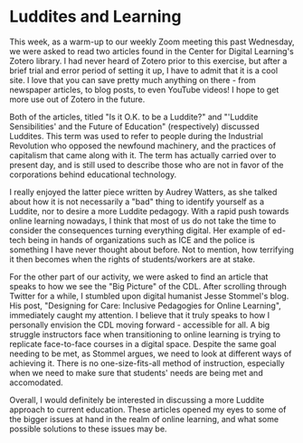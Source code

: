 # Luddites and Learning

This week, as a warm-up to our weekly Zoom meeting this past Wednesday, we were asked to read two articles found in the Center for Digital Learning's Zotero library. I had never heard of Zotero prior to this exercise, but after a brief trial and error period of setting it up, I have to admit that it is a cool site. I love that you can save pretty much anything on there - from newspaper articles, to blog posts, to even YouTube videos! I hope to get more use out of Zotero in the future. 

Both of the articles, titled "Is it O.K. to be a Luddite?" and "'Luddite Sensibilities' and the Future of Education" (respectively) discussed Luddites. This term was used to refer to people during the Industrial Revolution who opposed the newfound machinery, and the practices of capitalism that came along with it. The term has actually carried over to present day, and is still used to describe those who are not in favor of the corporations behind educational technology. 

I really enjoyed the latter piece written by Audrey Watters, as she talked about how it is not necessarily a "bad" thing to identify yourself as a Luddite, nor to desire a more Luddite pedagogy. With a rapid push towards online learning nowadays, I think that most of us do not take the time to consider the consequences turning everything digital. Her example of ed-tech being in hands of organizations such as ICE and the police is something I have never thought about before. Not to mention, how terrifying it then becomes when the rights of students/workers are at stake. 

For the other part of our activity, we were asked to find an article that speaks to how we see the "Big Picture" of the CDL. After scrolling through Twitter for a while, I stumbled upon digital humanist Jesse Stommel's blog. His post, "Designing for Care: Inclusive Pedagogies for Online Learning", immediately caught my attention. I believe that it truly speaks to how I personally envision the CDL moving forward - accessible for all. A big struggle instructors face when transitioning to online learning is trying to replicate face-to-face courses in a digital space. Despite the same goal needing to be met, as Stommel argues, we need to look at different ways of achieving it. There is no one-size-fits-all method of instruction, especially when we need to make sure that students' needs are being met and accomodated.

Overall, I would definitely be interested in discussing a more Luddite approach to current education. These articles opened my eyes to some of the bigger issues at hand in the realm of online learning, and what some possible solutions to these issues may be. 